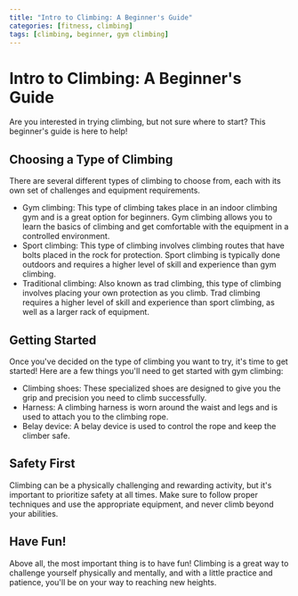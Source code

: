 ```yaml
---
title: "Intro to Climbing: A Beginner's Guide"
categories: [fitness, climbing]
tags: [climbing, beginner, gym climbing]
---
```


# Intro to Climbing: A Beginner's Guide

Are you interested in trying climbing, but not sure where to start? This beginner's guide is here to help!

## Choosing a Type of Climbing
There are several different types of climbing to choose from, each with its own set of challenges and equipment requirements.

- Gym climbing: This type of climbing takes place in an indoor climbing gym and is a great option for beginners. Gym climbing allows you to learn the basics of climbing and get comfortable with the equipment in a controlled environment.
- Sport climbing: This type of climbing involves climbing routes that have bolts placed in the rock for protection. Sport climbing is typically done outdoors and requires a higher level of skill and experience than gym climbing.
- Traditional climbing: Also known as trad climbing, this type of climbing involves placing your own protection as you climb. Trad climbing requires a higher level of skill and experience than sport climbing, as well as a larger rack of equipment.

## Getting Started
Once you've decided on the type of climbing you want to try, it's time to get started! Here are a few things you'll need to get started with gym climbing:

- Climbing shoes: These specialized shoes are designed to give you the grip and precision you need to climb successfully.
- Harness: A climbing harness is worn around the waist and legs and is used to attach you to the climbing rope.
- Belay device: A belay device is used to control the rope and keep the climber safe.

## Safety First
Climbing can be a physically challenging and rewarding activity, but it's important to prioritize safety at all times. Make sure to follow proper techniques and use the appropriate equipment, and never climb beyond your abilities.

## Have Fun!
Above all, the most important thing is to have fun! Climbing is a great way to challenge yourself physically and mentally, and with a little practice and patience, you'll be on your way to reaching new heights.